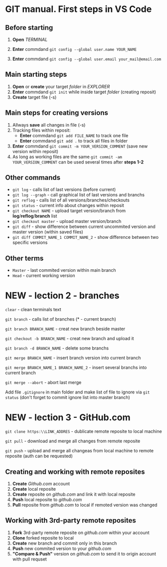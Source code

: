# GIT manual. First steps in VS Code

## Before starting

1. **Open** *TERMINAL*

2. **Enter** commdand `git config --global user.name YOUR_NAME`

3. **Enter** commdand `git config --global user.email your_mail@email.com`

## Main starting steps

1. **Open** or **create** your target *folder* in *EXPLORER*
2. **Enter** commdand `git init` while inside target *folder* (creating reposit)
3. **Create** target file (-s)

## Main steps for creating versions

1. Allways **save** all changes in file (-s) 
2. Tracking files within reposit:
    * **Enter** commdand `git add FILE_NAME` to track one file
    * **Enter** commdand `git add .` to track all files in folder
3. **Enter** commdand `git commit -m YOUR_VERSION_COMMENT` (save new version within reposit)
4. As long as working files are the same `git commit -am YOUR_VERSION_COMMENT` can be used several times after **steps 1-2**

## Other commands

* `git log` - calls list of last versions (before current)
* `git log --graph` - call graphical list of last versions and branchs
* `git reflog` - calls list of all versions/branches/checkouts
* `git status` - current info about changes within reposit
* `git checkout NAME` - upload target version/branch from **log**/**reflog**/**branch** list
* `git checkout master` - upload master version/branch
* `git diff` - show difference between current uncommited version and master version (within saved files)
* `git diff COMMIT_NAME_1 COMMIT_NAME_2` - show difference between two specific versions

## Other terms

* `Master` - last commited version within main branch
* `Head` - current working version

# NEW - lection 2 - branches

`clear` - clean terminals text

`git branch` - calls list of branches (* - current branch)

`git branch BRANCH_NAME` - creat new branch beside master

`git checkout -b BRANCH_NAME` - creat new branch and upload it

`git branch -d BRANCH_NAME` - delete some branchs

`git merge BRANCH_NAME` - insert branch version into current branch

`git merge BRANCH_NAME_1 BRANCH_NAME_2` - insert several branchs into current branch

`git merge --abort` - abort last merge

Add file `.gitignore` in main folder and make list of file to ignore via `git status` (don't forget to commit ignore list into master branch)


# NEW - lection 3 - GitHub.com

`git clone https:\\LINK_ADDRES` - dublicate remote reposite to local machine

`git pull` - download and merge all changes from remote reposite 

`git push` - upload and merge all changeas from local machine to remote reposite (auth can be requested)

## Creating and working with remote reposites
1. **Create** *Github.com* account
2. **Create** local reposite
3. **Create** reposite on *github.com* and link it with local reposite
4. **Push** local reposite to *github.com*
5. **Pull** reposite from *github.com* to local if remoted version was changed

## Working with 3rd-party remote reposites
1. **Fork** 3rd-party remote reposite on *github.com* within your account 
2. **Clone** forked reposite to local
3. **Create** new branch and commit only in this branch
4. **Push** new commited version to your *github.com* 
5. **"Compare & Push"** version on *github.com* to send it to origin account with pull requset